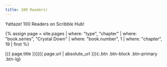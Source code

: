 ```yaml
---
title: 100 Readers!
---
```

Yattaze! 100 Readers on Scribble Hub!

{% assign page = site.pages
  | where: "type", "chapter"
  | where: "book.series", "Crystal Down"
  | where: "book.number", 1
  | where: "chapter", 19
  | first %}

[{{ page.title }}]({{ page.url | absolute_url }}){:.btn .btn-block .btn-primary .btn-lg}
<!--more-->
